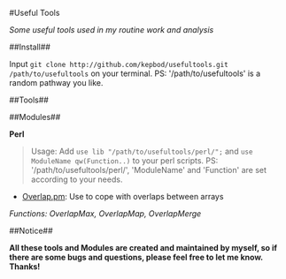 #Useful Tools

*Some useful tools used in my routine work and analysis*

##Install##

Input `git clone http://github.com/kepbod/usefultools.git /path/to/usefultools` on your terminal.
PS: '/path/to/usefultools' is a random pathway you like.

##Tools##



##Modules##

**Perl**

> Usage: Add `use lib "/path/to/usefultools/perl/";` and `use ModuleName
> qw(Function..)` to your perl scripts.
> PS: '/path/to/usefultools/perl/', 'ModuleName' and 'Function' are set according to
> your needs.

* [Overlap.pm](https://github.com/kepbod/usefultools/blob/master/perl/Overlap.pm): Use to cope with overlaps between arrays

*Functions: OverlapMax, OverlapMap, OverlapMerge*

##Notice##

**All these tools and Modules are created and maintained by myself, so if there are
some bugs and questions, please feel free to let me know. Thanks!**
